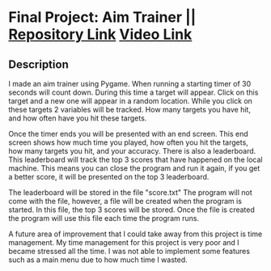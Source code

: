 # Final Project: Aim Trainer || [Repository Link](https://github.com/JRavey/Final-Project-Aim-Trainer/tree/main) [Video Link](https://youtu.be/_Y5OEzKxdSc)

## Description

I made an aim trainer using Pygame. When running a starting timer of 30 seconds will count down. During this time a target will appear. Click on this target and a new one will appear in a random location. While you click on these targets 2 variables will be tracked. How many targets you have hit, and how often have you hit these targets.

Once the timer ends you will be presented with an end screen. This end screen shows how much time you played, how often you hit the targets, how many targets you hit, and your accuracy. There is also a leaderboard. This leaderboard will track the top 3 scores that have happened on the local machine. This means you can close the program and run it again, if you get a better score, it will be presented on the top 3 leaderboard.

The leaderboard will be stored in the file "score.txt" The program will not come with the file, however, a file will be created when the program is started. In this file, the top 3 scores will be stored. Once the file is created the program will use this file each time the program runs.


A future area of improvement that I could take away from this project is time management. My time management for this project is very poor and I became stressed all the time. I was not able to implement some features such as a main menu due to how much time I wasted.
